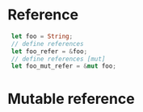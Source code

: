 # Reference 
``` rust
 let foo = String;
 // define references 
 let foo_refer = &foo;
 // define references [mut]
 let foo_mut_refer = &mut foo;
```

# Mutable reference